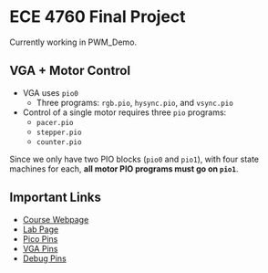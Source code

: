 # ECE 4760 Final Project

Currently working in PWM_Demo.

## VGA + Motor Control

- VGA uses `pio0`
  - Three programs: `rgb.pio`, `hysync.pio`, and `vsync.pio`
- Control of a single motor requires three `pio` programs:
  - `pacer.pio`
  - `stepper.pio`
  - `counter.pio`

Since we only have two PIO blocks (`pio0` and `pio1`), with four state machines
for each, **all motor PIO programs must go on `pio1`**.

## Important Links

- [Course Webpage](https://ece4760.github.io/)
- [Lab Page](https://vanhunteradams.com/Pico/Helicopter/Helicopter.html)
- [Pico Pins](https://datasheets.raspberrypi.com/pico/pico-datasheet.pdf#%5B%7B%22num%22%3A6%2C%22gen%22%3A0%7D%2C%7B%22name%22%3A%22XYZ%22%7D%2C115%2C841.89%2Cnull%5D)
- [VGA Pins](https://vanhunteradams.com/Pico/VGA/VGA.html#Attaching-hardware)
- [Debug Pins](https://www.raspberrypi.com/documentation/microcontrollers/debug-probe.html)
